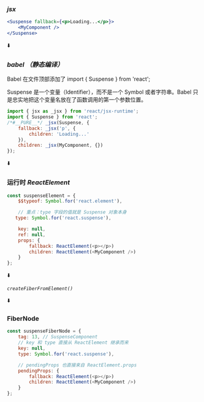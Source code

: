 ### _jsx_

```jsx
<Suspense fallback={<p>Loading...</p>}>
	<MyComponent />
</Suspense>
```

⬇️

### _babel （静态编译）_

Babel 在文件顶部添加了 import { Suspense } from 'react';

Suspense 是一个变量（Identifier），而不是一个 Symbol 或者字符串。Babel 只是忠实地把这个变量名放在了函数调用的第一个参数位置。

```js
import { jsx as _jsx } from 'react/jsx-runtime';
import { Suspense } from 'react';
/*#__PURE__*/ _jsx(Suspense, {
	fallback: _jsx('p', {
		children: 'Loading...'
	}),
	children: _jsx(MyComponent, {})
});
```

⬇️

### 运行时 _ReactElement_

```js
const suspenseElement = {
    $$typeof: Symbol.for('react.element'),

    // 重点：type 字段的值就是 Suspense 对象本身
   type: Symbol.for('react.suspense'),

    key: null,
    ref: null,
    props: {
        fallback: ReactElement(<p></p>)
        children: ReactElement(<MyComponent />)
    }
};
```

⬇️

_`createFiberFromElement()`_

⬇️

### FiberNode

```js
const suspenseFiberNode = {
    tag: 13, // SuspenseComponent
    // key 和 type 直接从 ReactElement 继承而来
    key: null,
    type: Symbol.for('react.suspense'),

    // pendingProps 也直接来自 ReactElement.props
    pendingProps: {
        fallback: ReactElement(<p></p>)
        children: ReactElement(<MyComponent />)
    }
};
```
